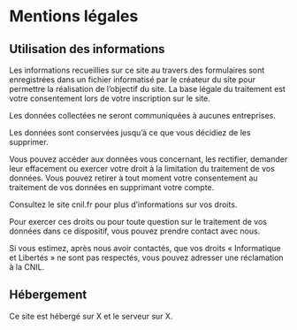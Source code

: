 # Mentions légales

## Utilisation des informations

Les informations recueillies sur ce site au travers des formulaires sont enregistrées dans un fichier informatisé par le créateur du site pour permettre la réalisation de l’objectif du site. La base légale du traitement est votre consentement lors de votre inscription sur le site.

Les données collectées ne seront communiquées à aucunes entreprises.

Les données sont conservées jusqu’à ce que vous décidiez de les supprimer.

Vous pouvez accéder aux données vous concernant, les rectifier, demander leur effacement ou exercer votre droit à la limitation du traitement de vos données. Vous pouvez retirer à tout moment votre consentement au traitement de vos données en supprimant votre compte.

Consultez le site cnil.fr pour plus d’informations sur vos droits.

Pour exercer ces droits ou pour toute question sur le traitement de vos données dans ce dispositif, vous pouvez prendre contact avec nous.

Si vous estimez, après nous avoir contactés, que vos droits « Informatique et Libertés » ne sont pas respectés, vous pouvez adresser une réclamation à la CNIL.

## Hébergement

Ce site est hébergé sur X et le serveur sur X.
